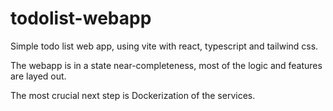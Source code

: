# todolist-webapp
Simple todo list web app, using vite with react, typescript and tailwind css.

The webapp is in a state near-completeness, most of the logic and features are layed out.

The most crucial next step is Dockerization of the services.